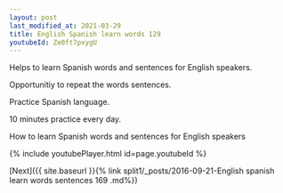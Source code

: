 ```yaml
---
layout: post
last_modified_at: 2021-03-29
title: English Spanish learn words 129 
youtubeId: Ze0ft7pxygU
---
```

 
 
Helps to learn Spanish words and sentences for English speakers.

Opportunitiy to repeat the words sentences. 

Practice Spanish language. 
 
10 minutes practice every day. 
 
How to learn Spanish words and sentences for English speakers 
 
{% include youtubePlayer.html id=page.youtubeId %}
 
 
[Next]({{ site.baseurl }}{% link  split1/_posts/2016-09-21-English spanish learn words sentences 169 .md%})
 
